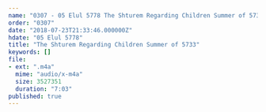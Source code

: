 ```yaml
---
name: "0307 - 05 Elul 5778 The Shturem Regarding Children Summer of 5733"
order: "0307"
date: "2018-07-23T21:33:46.000000Z"
hdate: "05 Elul 5778"
title: "The Shturem Regarding Children Summer of 5733"
keywords: []
file:
- ext: ".m4a"
  mime: "audio/x-m4a"
  size: 3527351
  duration: "7:03"
published: true
---
```

